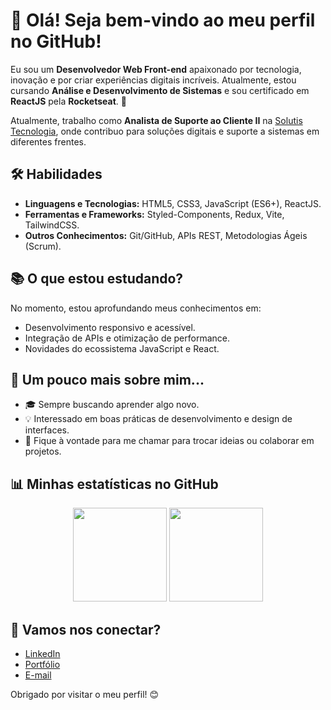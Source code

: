 # 👋 Olá! Seja bem-vindo ao meu perfil no GitHub!

Eu sou um **Desenvolvedor Web Front-end** apaixonado por tecnologia, inovação e por criar experiências digitais incríveis. Atualmente, estou cursando **Análise e Desenvolvimento de Sistemas** e sou certificado em **ReactJS** pela **Rocketseat**. 🚀  

Atualmente, trabalho como **Analista de Suporte ao Cliente II** na [Solutis Tecnologia](https://www.solutis.com.br), onde contribuo para soluções digitais e suporte a sistemas em diferentes frentes.  

## 🛠️ Habilidades
- **Linguagens e Tecnologias:** HTML5, CSS3, JavaScript (ES6+), ReactJS.
- **Ferramentas e Frameworks:** Styled-Components, Redux, Vite, TailwindCSS.
- **Outros Conhecimentos:** Git/GitHub, APIs REST, Metodologias Ágeis (Scrum).  

## 📚 O que estou estudando?
No momento, estou aprofundando meus conhecimentos em:
- Desenvolvimento responsivo e acessível.
- Integração de APIs e otimização de performance.
- Novidades do ecossistema JavaScript e React.  

## 🌱 Um pouco mais sobre mim...
- 🎓 Sempre buscando aprender algo novo.
- 💡 Interessado em boas práticas de desenvolvimento e design de interfaces.
- 💬 Fique à vontade para me chamar para trocar ideias ou colaborar em projetos.  

## 📊 Minhas estatísticas no GitHub

<div align="center">
  <img height="150em" src="https://github-readme-stats.vercel.app/api?username=rudneyrodrigues&show_icons=true&theme=radical" />
  <img height="150em" src="https://github-readme-stats.vercel.app/api/top-langs/?username=rudneyrodrigues&layout=compact&theme=radical" />
</div>  

## 🔗 Vamos nos conectar?
- [LinkedIn](https://www.linkedin.com/in/rudneyrodrigues/)  
- [Portfólio](https://rudneyrodrigues.dev.br/)  
- [E-mail](mailto:contato@rudneyrodrigues.dev.br)  

Obrigado por visitar o meu perfil! 😊  
